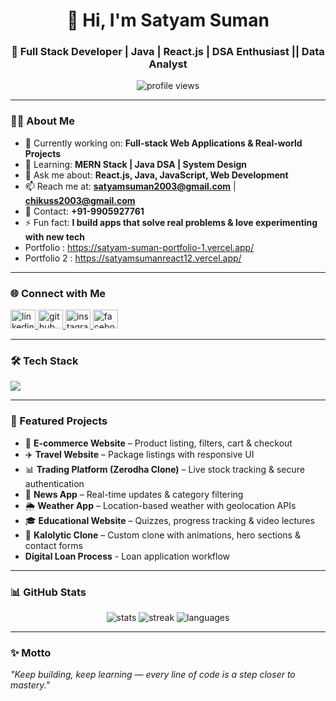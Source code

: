 <h1 align="center">👋 Hi, I'm Satyam Suman</h1>
<h3 align="center">🚀 Full Stack Developer | Java | React.js | DSA Enthusiast || Data Analyst </h3>

<p align="center">
  <img src="https://komarev.com/ghpvc/?username=SATYAMSUMAN24&label=Profile%20Views&color=0e75b6&style=flat" alt="profile views"/>
</p>

---

### 👨‍💻 About Me  
- 🔭 Currently working on: **Full-stack Web Applications & Real-world Projects**  
- 🌱 Learning: **MERN Stack | Java DSA | System Design**  
- 💬 Ask me about: **React.js, Java, JavaScript, Web Development**  
- 📫 Reach me at: **satyamsuman2003@gmail.com** | **chikuss2003@gmail.com**  
- 📱 Contact: **+91-9905927761**  
- ⚡ Fun fact: **I build apps that solve real problems & love experimenting with new tech**
- Portfolio : https://satyam-suman-portfolio-1.vercel.app/
- Portfolio 2 : https://satyamsumanreact12.vercel.app/

---

### 🌐 Connect with Me  
<p align="left">
  <a href="https://www.linkedin.com/in/satyam-suman2003/" target="_blank">
    <img src="https://raw.githubusercontent.com/rahuldkjain/github-profile-readme-generator/master/src/images/icons/Social/linked-in-alt.svg" alt="linkedin" height="30" width="40"/>
  </a>
  <a href="https://github.com/SATYAMSUMAN24" target="_blank">
    <img src="https://raw.githubusercontent.com/rahuldkjain/github-profile-readme-generator/master/src/images/icons/Social/github.svg" alt="github" height="30" width="40"/>
  </a>
  <a href="https://www.instagram.com/satyamsuman6349/" target="_blank">
    <img src="https://raw.githubusercontent.com/rahuldkjain/github-profile-readme-generator/master/src/images/icons/Social/instagram.svg" alt="instagram" height="30" width="40"/>
  </a>
  <a href="https://www.facebook.com/" target="_blank">
    <img src="https://raw.githubusercontent.com/rahuldkjain/github-profile-readme-generator/master/src/images/icons/Social/facebook.svg" alt="facebook" height="30" width="40"/>
  </a>
</p>

---

### 🛠️ Tech Stack  
<p align="left">
  <img src="https://skillicons.dev/icons?i=html,css,javascript,react,nodejs,express,mongodb,java,git,github,tailwind,mysql" />
</p>

---

### 🚀 Featured Projects  
- 🛒 **E-commerce Website** – Product listing, filters, cart & checkout  
- ✈️ **Travel Website** – Package listings with responsive UI  
- 📊 **Trading Platform (Zerodha Clone)** – Live stock tracking & secure authentication  
- 📰 **News App** – Real-time updates & category filtering  
- 🌦️ **Weather App** – Location-based weather with geolocation APIs  
- 🎓 **Educational Website** – Quizzes, progress tracking & video lectures  
- 🏢 **Kalolytic Clone** – Custom clone with animations, hero sections & contact forms
-    **Digital Loan Process** - Loan application workflow

---

### 📊 GitHub Stats  
<p align="center">
  <img src="https://github-readme-stats.vercel.app/api?username=SATYAMSUMAN24&show_icons=true&theme=radical" alt="stats"/>
  <img src="https://github-readme-streak-stats.herokuapp.com/?user=SATYAMSUMAN24&theme=radical" alt="streak"/>
  <img src="https://github-readme-stats.vercel.app/api/top-langs/?username=SATYAMSUMAN24&layout=compact&theme=radical" alt="languages"/>
</p>

---

### ✨ Motto  
_"Keep building, keep learning — every line of code is a step closer to mastery."_  
